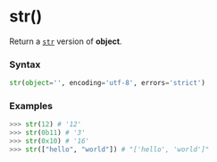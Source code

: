 # str()

Return a [`str`](/built-in-types/str/) version of **object**.

### Syntax

```python
str(object='', encoding='utf-8', errors='strict')
```

### Examples

```python
>>> str(12) # '12'
>>> str(0b11) # '3'
>>> str(0x10) # '16'
>>> str(["hello", "world"]) # "['hello', 'world']"
```
